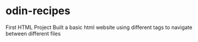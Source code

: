 # odin-recipes
First HTML Project
Built a basic html website using different tags to navigate between different files
